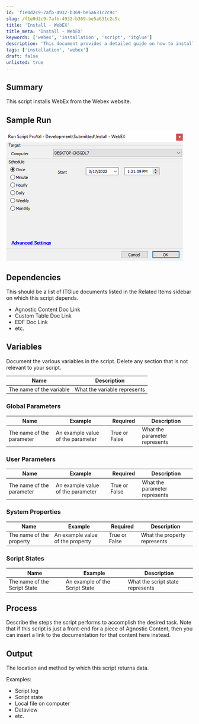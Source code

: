 ```yaml
---
id: 'f1e0d2c9-7afb-4932-b369-be5a631c2c9c'
slug: /f1e0d2c9-7afb-4932-b369-be5a631c2c9c
title: 'Install - WebEX'
title_meta: 'Install - WebEX'
keywords: ['webex', 'installation', 'script', 'itglue']
description: 'This document provides a detailed guide on how to install WebEx from the Webex website using a script. It includes dependencies, variable documentation, global and user parameters, system properties, script states, and the process involved in the installation.'
tags: ['installation', 'webex']
draft: false
unlisted: true
---
```


## Summary

This script installs WebEx from the Webex website.

## Sample Run

![Sample Run](../../static/img/docs/f1e0d2c9-7afb-4932-b369-be5a631c2c9c/image_1.png)

## Dependencies

This should be a list of ITGlue documents listed in the Related Items sidebar on which this script depends.

- Agnostic Content Doc Link
- Custom Table Doc Link
- EDF Doc Link
- etc.

## Variables

Document the various variables in the script. Delete any section that is not relevant to your script.

| Name                          | Description                     |
|-------------------------------|---------------------------------|
| The name of the variable      | What the variable represents    |

### Global Parameters

| Name                          | Example                          | Required       | Description                     |
|-------------------------------|----------------------------------|----------------|---------------------------------|
| The name of the parameter     | An example value of the parameter| True or False  | What the parameter represents    |

### User Parameters

| Name                          | Example                          | Required       | Description                     |
|-------------------------------|----------------------------------|----------------|---------------------------------|
| The name of the parameter     | An example value of the parameter| True or False  | What the parameter represents    |

### System Properties

| Name                          | Example                          | Required       | Description                     |
|-------------------------------|----------------------------------|----------------|---------------------------------|
| The name of the property      | An example value of the property | True or False  | What the property represents     |

### Script States

| Name                          | Example                          | Description                     |
|-------------------------------|----------------------------------|---------------------------------|
| The name of the Script State  | An example of the Script State   | What the script state represents |

## Process

Describe the steps the script performs to accomplish the desired task. Note that if this script is just a front-end for a piece of Agnostic Content, then you can insert a link to the documentation for that content here instead.

## Output

The location and method by which this script returns data.

Examples:

- Script log
- Script state
- Local file on computer
- Dataview
- etc.
